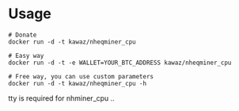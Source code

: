 # Usage

```
# Donate
docker run -d -t kawaz/nheqminer_cpu

# Easy way
docker run -d -t -e WALLET=YOUR_BTC_ADDRESS kawaz/nheqminer_cpu

# Free way, you can use custom parameters
docker run -d -t kawaz/nheqminer_cpu -h
```

tty is required for nhminer_cpu ..
